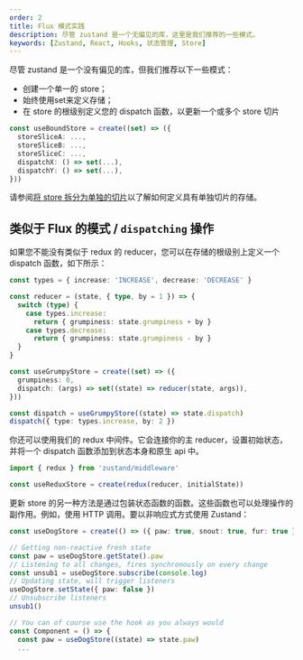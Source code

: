 ```yaml
---
order: 2
title: Flux 模式实践
description: 尽管 zustand 是一个无偏见的库，这里是我们推荐的一些模式。
keywords: [Zustand, React, Hooks, 状态管理, Store]
---
```


尽管 zustand 是一个没有偏见的库，但我们推荐以下一些模式：

- 创建一个单一的 store；
- 始终使用set来定义存储；
- 在 store 的根级别定义您的 dispatch 函数，以更新一个或多个 store 切片

```ts
const useBoundStore = create((set) => ({
  storeSliceA: ...,
  storeSliceB: ...,
  storeSliceC: ...,
  dispatchX: () => set(...),
  dispatchY: () => set(...),
}))
```

请参阅[将 store 拆分为单独的切片](/guides/slices-pattern)以了解如何定义具有单独切片的存储。

## 类似于 Flux 的模式 / `dispatching` 操作

如果您不能没有类似于 redux 的 reducer，您可以在存储的根级别上定义一个 dispatch 函数，如下所示：

```ts
const types = { increase: 'INCREASE', decrease: 'DECREASE' }

const reducer = (state, { type, by = 1 }) => {
  switch (type) {
    case types.increase:
      return { grumpiness: state.grumpiness + by }
    case types.decrease:
      return { grumpiness: state.grumpiness - by }
  }
}

const useGrumpyStore = create((set) => ({
  grumpiness: 0,
  dispatch: (args) => set((state) => reducer(state, args)),
}))

const dispatch = useGrumpyStore((state) => state.dispatch)
dispatch({ type: types.increase, by: 2 })
```

你还可以使用我们的 redux 中间件。它会连接你的主 reducer，设置初始状态，并将一个 dispatch 函数添加到状态本身和原生 api 中。

```ts
import { redux } from 'zustand/middleware'

const useReduxStore = create(redux(reducer, initialState))
```

更新 store 的另一种方法是通过包装状态函数的函数。这些函数也可以处理操作的副作用。例如，使用 HTTP 调用。要以非响应式方式使用 Zustand：

```ts
const useDogStore = create(() => ({ paw: true, snout: true, fur: true }))

// Getting non-reactive fresh state
const paw = useDogStore.getState().paw
// Listening to all changes, fires synchronously on every change
const unsub1 = useDogStore.subscribe(console.log)
// Updating state, will trigger listeners
useDogStore.setState({ paw: false })
// Unsubscribe listeners
unsub1()

// You can of course use the hook as you always would
const Component = () => {
  const paw = useDogStore((state) => state.paw)
  ...
```
